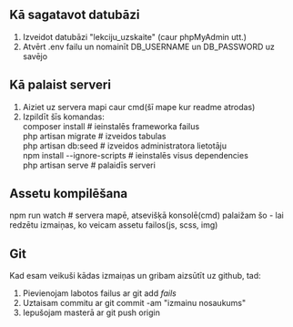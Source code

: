 ## Kā sagatavot datubāzi

1. Izveidot datubāzi "lekciju_uzskaite" (caur phpMyAdmin utt.)  <br />
2. Atvērt .env failu un nomainīt DB_USERNAME un DB_PASSWORD uz savējo  <br />

## Kā palaist serveri

1. Aiziet uz servera mapi caur cmd(šī mape kur readme atrodas)  <br />
2. Izpildīt šīs komandas:  <br />
    composer install # ieinstalēs frameworka failus  <br />
    php artisan migrate # izveidos tabulas  <br />
    php artisan db:seed # izveidos administratora lietotāju  <br />
    npm install --ignore-scripts # ieinstalēs visus dependencies  <br />
    php artisan serve # palaidīs serveri  <br />

## Assetu kompilēšana

npm run watch # servera mapē, atsevišķā konsolē(cmd) palaižam šo - lai redzētu izmaiņas, ko veicam assetu failos(js, scss, img)

## Git

Kad esam veikuši kādas izmaiņas un gribam aizsūtīt uz github, tad:    <br />
1. Pievienojam labotos failus ar git add *fails*   <br />
2. Uztaisam commitu ar git commit -am "izmainu nosaukums"   <br />
3. Iepušojam masterā ar git push origin   <br />
